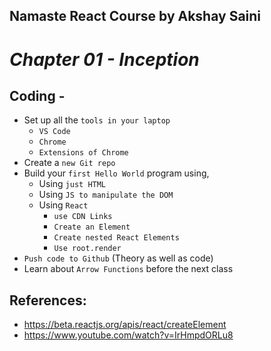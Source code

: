 ## Namaste React Course by Akshay Saini
# _Chapter 01 - Inception_


## Coding -
- Set up all the `tools in your laptop`
    - `VS Code`
    - `Chrome`
    - `Extensions of Chrome`
- Create a `new Git repo`
- Build your `first Hello World` program using,
    - Using `just HTML`
    - Using `JS to manipulate the DOM`
    - Using `React`
        - `use CDN Links`
        - `Create an Element`
        - `Create nested React Elements`
        - `Use root.render`
- `Push code to Github` (Theory as well as code)
- Learn about `Arrow Functions` before the next class


## References:
- https://beta.reactjs.org/apis/react/createElement
- https://www.youtube.com/watch?v=IrHmpdORLu8
